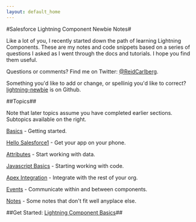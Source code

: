 ```yaml
---
layout: default_home
---
```


#Salesforce Lightning Component Newbie Notes#

Like a lot of you, I recently started down the path of learning Lightning Components. These are my notes and code snippets based on a series of questions I asked as I went through the docs and tutorials. I hope you find them useful.

Questions or comments? Find me on Twitter: [@ReidCarlberg](https://twitter.com/ReidCarlberg).

Something you'd like to add or change, or spellinig you'd like to correct? [lightning-newbie](https://github.com/ReidCarlberg/lightning-newbie) is on Github.

##Topics##

Note that later topics assume you have completed earlier sections.  Subtopics available on the right.
  
[Basics](basics.html) - Getting started.

[Hello Salesforce1](hello-salesforce1.html) - Get your app on your phone.

[Attributes](attributes.html) - Start working with data.

[Javascript Basics](javascript-basics.html) - Starting working with code.

[Apex Integration](apex-integration.html) - Integrate with the rest of your org.

[Events](events.html) - Communicate within and between components.

[Notes](notes.html) - Some notes that don't fit well anyplace else.

##Get Started: [Lightning Component Basics](basics.html)##

